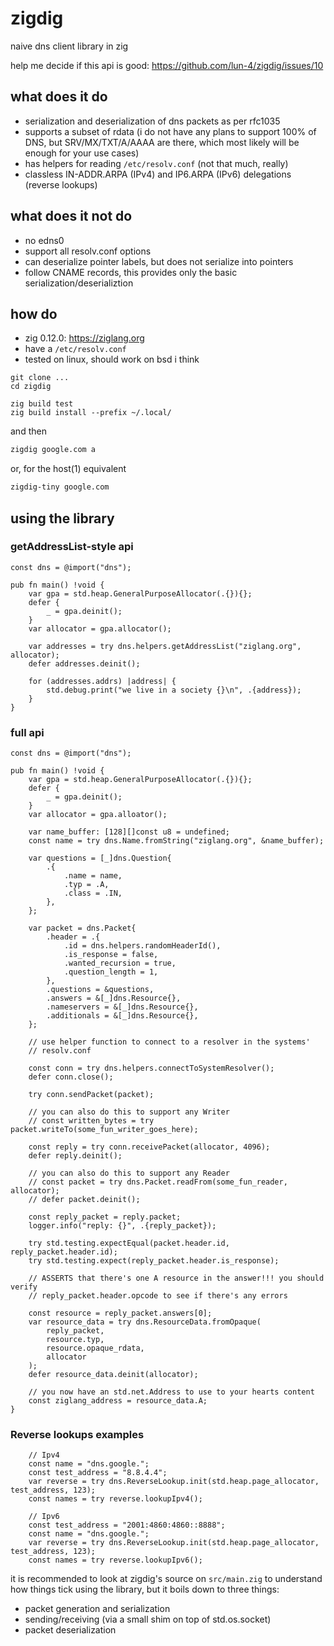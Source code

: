 # zigdig

naive dns client library in zig

help me decide if this api is good: https://github.com/lun-4/zigdig/issues/10

## what does it do
 - serialization and deserialization of dns packets as per rfc1035
 - supports a subset of rdata (i do not have any plans to support 100% of DNS, but SRV/MX/TXT/A/AAAA
  are there, which most likely will be enough for your use cases)
 - has helpers for reading `/etc/resolv.conf` (not that much, really)
 - classless IN-ADDR.ARPA (IPv4) and IP6.ARPA (IPv6) delegations (reverse lookups)

## what does it not do
 - no edns0
 - support all resolv.conf options
 - can deserialize pointer labels, but does not serialize into pointers
 - follow CNAME records, this provides only the basic
   serialization/deserializtion

## how do

 - zig 0.12.0: https://ziglang.org
 - have a `/etc/resolv.conf`
 - tested on linux, should work on bsd i think

```
git clone ...
cd zigdig

zig build test
zig build install --prefix ~/.local/
```

and then

```bash
zigdig google.com a
```

or, for the host(1) equivalent

```bash
zigdig-tiny google.com
```

## using the library

### getAddressList-style api

```zig
const dns = @import("dns");

pub fn main() !void {
    var gpa = std.heap.GeneralPurposeAllocator(.{}){};
    defer {
        _ = gpa.deinit();
    }
    var allocator = gpa.allocator();

    var addresses = try dns.helpers.getAddressList("ziglang.org", allocator);
    defer addresses.deinit();

    for (addresses.addrs) |address| {
        std.debug.print("we live in a society {}\n", .{address});
    }
}
```

### full api

```zig
const dns = @import("dns");

pub fn main() !void {
    var gpa = std.heap.GeneralPurposeAllocator(.{}){};
    defer {
        _ = gpa.deinit();
    }
    var allocator = gpa.alloator();

    var name_buffer: [128][]const u8 = undefined;
    const name = try dns.Name.fromString("ziglang.org", &name_buffer);

    var questions = [_]dns.Question{
        .{
            .name = name,
            .typ = .A,
            .class = .IN,
        },
    };

    var packet = dns.Packet{
        .header = .{
            .id = dns.helpers.randomHeaderId(),
            .is_response = false,
            .wanted_recursion = true,
            .question_length = 1,
        },
        .questions = &questions,
        .answers = &[_]dns.Resource{},
        .nameservers = &[_]dns.Resource{},
        .additionals = &[_]dns.Resource{},
    };

    // use helper function to connect to a resolver in the systems'
    // resolv.conf

    const conn = try dns.helpers.connectToSystemResolver();
    defer conn.close();

    try conn.sendPacket(packet);

    // you can also do this to support any Writer
    // const written_bytes = try packet.writeTo(some_fun_writer_goes_here);

    const reply = try conn.receivePacket(allocator, 4096);
    defer reply.deinit();

    // you can also do this to support any Reader
    // const packet = try dns.Packet.readFrom(some_fun_reader, allocator);
    // defer packet.deinit();

    const reply_packet = reply.packet;
    logger.info("reply: {}", .{reply_packet});

    try std.testing.expectEqual(packet.header.id, reply_packet.header.id);
    try std.testing.expect(reply_packet.header.is_response);

    // ASSERTS that there's one A resource in the answer!!! you should verify
    // reply_packet.header.opcode to see if there's any errors

    const resource = reply_packet.answers[0];
    var resource_data = try dns.ResourceData.fromOpaque(
        reply_packet,
        resource.typ,
        resource.opaque_rdata,
        allocator
    );
    defer resource_data.deinit(allocator);

    // you now have an std.net.Address to use to your hearts content
    const ziglang_address = resource_data.A;
}

```

### Reverse lookups examples
``` 
    // Ipv4
    const name = "dns.google.";
    const test_address = "8.8.4.4";
    var reverse = try dns.ReverseLookup.init(std.heap.page_allocator, test_address, 123);
    const names = try reverse.lookupIpv4();

    // Ipv6
    const test_address = "2001:4860:4860::8888";
    const name = "dns.google.";
    var reverse = try dns.ReverseLookup.init(std.heap.page_allocator, test_address, 123);
    const names = try reverse.lookupIpv6();
```

it is recommended to look at zigdig's source on `src/main.zig` to understand
how things tick using the library, but it boils down to three things:
 - packet generation and serialization
 - sending/receiving (via a small shim on top of std.os.socket)
 - packet deserialization
